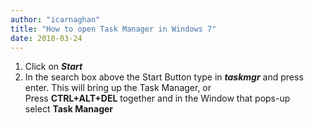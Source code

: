 ```yaml
---
author: "icarnaghan"
title: "How to open Task Manager in Windows 7"
date: 2018-03-24
---
```


1. Click on _**Start**_
2. In the search box above the Start Button type in _**taskmgr**_ and press enter. This will bring up the Task Manager, or Press **CTRL+ALT+DEL** together and in the Window that pops-up select **Task Manager**
